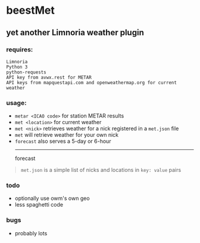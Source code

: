 # beestMet
## yet another Limnoria weather plugin

### requires:
```
Limnoria
Python 3
python-requests
API key from avwx.rest for METAR
API keys from mapquestapi.com and openweathermap.org for current weather
```

### usage:
* `metar <ICAO code>` for station METAR results
* `met <location>` for current weather
* `met <nick>` retrieves weather for a nick registered in a `met.json` file
* `met` will retrieve weather for your own nick
* `forecast` also serves a 5-day <dy> or 6-hour <hr> forecast
> `met.json` is a simple list of nicks and locations in `key: value` pairs


### todo
* optionally use owm's own geo
* less spaghetti code

### bugs
* probably lots
